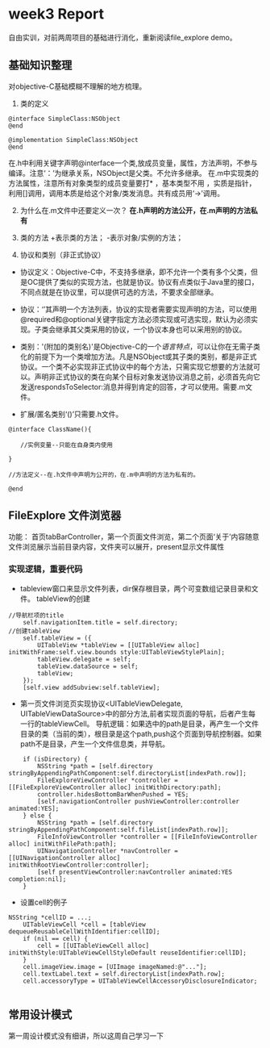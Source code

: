 # week3 Report
自由实训，对前两周项目的基础进行消化，重新阅读file_explore demo。

## 基础知识整理
对objective-C基础模糊不理解的地方梳理。

1. 类的定义
```objective C
@interface SimpleClass:NSObject
@end

@implementation SimpleClass:NSObject
@end
```
在.h中利用关键字声明@interface一个类,放成员变量，属性，方法声明，不参与编译。注意‘：’为继承关系，NSObject是父类。不允许多继承。
在.m中实现类的方法属性，注意所有对象类型的成员变量要打* ，基本类型不用 ，实质是指针，利用[]调用，调用本质是给这个对象/类发消息。共有成员用‘->’调用。

2. 为什么在.m文件中还要定义一次？
**在.h声明的方法公开，在.m声明的方法私有**

3. 类的方法
+表示类的方法；
-表示对象/实例的方法； 

4. 协议和类别（非正式协议）

- 协议定义：Objective-C中，不支持多继承，即不允许一个类有多个父类，但是OC提供了类似的实现方法，也就是协议。协议有点类似于Java里的接口，不同点就是在协议里，可以提供可选的方法，不要求全部继承。

- 协议：‘<protocolname>’其声明一个方法列表，协议的实现者需要实现声明的方法，可以使用@required和@optional关键字指定方法必须实现或可选实现，默认为必须实现。子类会继承其父类采用的协议，一个协议本身也可以采用别的协议。

- 类别：'(附加的类别名)'是Objective-C的一个*语言特点*，可以让你在无需子类化的前提下为一个类增加方法。凡是NSObject或其子类的类别，都是非正式协议。一个类不必实现非正式协议中的每个方法，只需实现它想要的方法就可以。声明非正式协议的类在向某个目标对象发送协议消息之前，必须首先向它发送respondsToSelector:消息并得到肯定的回答，才可以使用。需要.m文件。

- 扩展/匿名类别‘()’只需要.h文件。
```objective C
@interface ClassName(){

　　//实例变量--只能在自身类内使用

}

//方法定义--在.h文件中声明为公开的，在.m中声明的方法为私有的。

@end
```
## FileExplore 文件浏览器
功能：
首页tabBarController，第一个页面文件浏览，第二个页面‘关于’内容随意
文件浏览展示当前目录内容，文件夹可以展开，present显示文件属性

### 实现逻辑，重要代码

- tableview窗口来显示文件列表，dir保存根目录，两个可变数组记录目录和文件。
  tableView的创建
```
//导航栏项的title
    self.navigationItem.title = self.directory;
//创建tableView
    self.tableView = ({
        UITableView *tableView = [[UITableView alloc] initWithFrame:self.view.bounds style:UITableViewStylePlain];
        tableView.delegate = self;
        tableView.dataSource = self;
        tableView;
    });
    [self.view addSubview:self.tableView];
```

- 第一页文件浏览页实现协议<UITableViewDelegate, UITableViewDataSource>中的部分方法,前者实现页面的导航，后者产生每一行的tableViewCell。
导航逻辑：如果选中的path是目录，再产生一个文件目录的类（当前的类），根目录是这个path,push这个页面到导航控制器。如果path不是目录，产生一个文件信息类，并导航。
```
    if (isDirectory) {
        NSString *path = [self.directory stringByAppendingPathComponent:self.directoryList[indexPath.row]];
        FileExploreViewController *controller = [[FileExploreViewController alloc] initWithDirectory:path];
        controller.hidesBottomBarWhenPushed = YES;
        [self.navigationController pushViewController:controller animated:YES];
    } else {
        NSString *path = [self.directory stringByAppendingPathComponent:self.fileList[indexPath.row]];
        FileInfoViewController *controller = [[FileInfoViewController alloc] initWithFilePath:path];
        UINavigationController *navController = [[UINavigationController alloc] initWithRootViewController:controller];
        [self presentViewController:navController animated:YES completion:nil];
    }
```

- 设置cell的例子
```
NSString *cellID = ...;
    UITableViewCell *cell = [tableView dequeueReusableCellWithIdentifier:cellID];
    if (nil == cell) {
        cell = [[UITableViewCell alloc] initWithStyle:UITableViewCellStyleDefault reuseIdentifier:cellID];
    }
    cell.imageView.image = [UIImage imageNamed:@"..."];
    cell.textLabel.text = self.directoryList[indexPath.row];
    cell.accessoryType = UITableViewCellAccessoryDisclosureIndicator;
    
```


## 常用设计模式
第一周设计模式没有细讲，所以这周自己学习一下



